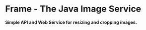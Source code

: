 Frame - The Java Image Service
========

**Simple API and Web Service for resizing and cropping images.**
